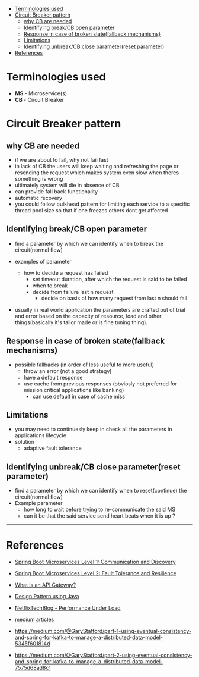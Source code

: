 - [Terminologies used](#terminologies-used)
- [Circuit Breaker pattern](#circuit-breaker-pattern)
  - [why CB are needed](#why-cb-are-needed)
  - [Identifying break/CB open parameter](#identifying-breakcb-open-parameter)
  - [Response in case of broken state(fallback mechanisms)](#response-in-case-of-broken-statefallback-mechanisms)
  - [Limitations](#limitations)
  - [Identifying unbreak/CB close parameter(reset parameter)](#identifying-unbreakcb-close-parameterreset-parameter)
- [References](#references)

# Terminologies used
- **MS** - Microservice(s)
- **CB** - Circuit Breaker

# Circuit Breaker pattern

## why CB are needed
- if we are about to fail, why not fail fast
- in lack of CB the users will keep waiting and refreshing the page or resending the request which makes system even slow when theres something is wrong
- ultimately system will die in absence of CB
- can provide fall back functionality
- automatic recovery
- you could follow bulkhead pattern for limiting each service to a specific thread pool size so that if one freezes others dont get affected

## Identifying break/CB open parameter
- find a parameter by which we can identify when to break the circuit(normal flow)
- examples of parameter
  - how to decide a request has failed
    - set timeout duration, after which the request is said to be failed
	- when to break
    - decide from failure last n request
      - decide on basis of how many request from last n should fail

- usually in real world application the parameters are crafted out of trial and error based on the capacity of resource, load and other things(basically it's tailor made or is fine tuning thing).

## Response in case of broken state(fallback mechanisms)
- possible fallbacks (in order of less useful to more useful)
  - throw an error (not a good strategy)
  - have a default response
  - use cache from previous responses (obviosly not preferred for mission critical applications like banking)
    - can use default in case of cache miss

## Limitations
- you may need to continuesly keep in check all the parameters in applications lifecycle
- solution
  - adaptive fault tolerance
	
## Identifying unbreak/CB close parameter(reset parameter)
- find a parameter by which we can identify when to reset(continue) the circuit(normal flow)
- Example parameter
  - how long to wait before trying to re-communicate the said MS
  - can it be that the said service send heart beats when it is up ?

---

# References
- [Spring Boot Microservices Level 1: Communication and Discovery](https://www.youtube.com/playlist?list=PLqq-6Pq4lTTZSKAFG6aCDVDP86Qx4lNas)

- [Spring Boot Microservices Level 2: Fault Tolerance and Resilience](https://www.youtube.com/playlist?list=PLqq-6Pq4lTTbXZY_elyGv7IkKrfkSrX5e)

- [What is an API Gateway?](https://www.youtube.com/watch?v=vHQqQBYJtLI)

- [Design Pattern using Java](https://www.youtube.com/playlist?list=PLd0lZIptCEwOplc9fZ8rv5yj-Vo7C6q7k)

- [NetflixTechBlog - Performance Under Load](https://medium.com/@NetflixTechBlog/performance-under-load-3e6fa9a60581)

- [medium articles](https://medium.com/@GaryStafford)
- https://medium.com/@GaryStafford/part-1-using-eventual-consistency-and-spring-for-kafka-to-manage-a-distributed-data-model-5345f601814d
- https://medium.com/@GaryStafford/part-2-using-eventual-consistency-and-spring-for-kafka-to-manage-a-distributed-data-model-7575d68ad8c1

